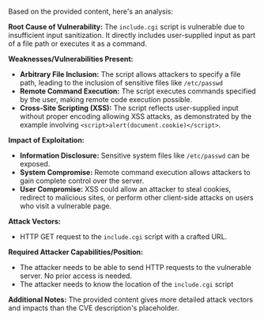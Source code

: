 Based on the provided content, here's an analysis:

**Root Cause of Vulnerability:**
The `include.cgi` script is vulnerable due to insufficient input sanitization. It directly includes user-supplied input as part of a file path or executes it as a command.

**Weaknesses/Vulnerabilities Present:**
- **Arbitrary File Inclusion:** The script allows attackers to specify a file path, leading to the inclusion of sensitive files like `/etc/passwd`
- **Remote Command Execution:** The script executes commands specified by the user, making remote code execution possible.
- **Cross-Site Scripting (XSS):** The script reflects user-supplied input without proper encoding allowing XSS attacks, as demonstrated by the example involving `<script>alert(document.cookie)</script>`.

**Impact of Exploitation:**
- **Information Disclosure:** Sensitive system files like `/etc/passwd` can be exposed.
- **System Compromise:** Remote command execution allows attackers to gain complete control over the server.
- **User Compromise:** XSS could allow an attacker to steal cookies, redirect to malicious sites, or perform other client-side attacks on users who visit a vulnerable page.

**Attack Vectors:**
- HTTP GET request to the `include.cgi` script with a crafted URL.

**Required Attacker Capabilities/Position:**
- The attacker needs to be able to send HTTP requests to the vulnerable server. No prior access is needed.
- The attacker needs to know the location of the `include.cgi` script

**Additional Notes:**
The provided content gives more detailed attack vectors and impacts than the CVE description's placeholder.